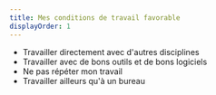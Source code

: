 ```yaml
---
title: Mes conditions de travail favorable
displayOrder: 1
---
```


- Travailler directement avec d'autres disciplines
- Travailler avec de bons outils et de bons logiciels
- Ne pas répéter mon travail
- Travailler ailleurs qu'à un bureau
